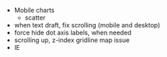 - Mobile charts
	- scatter
- when text draft, fix scrolling (mobile and desktop)
- force hide dot axis labels, when needed
- scrolling up, z-index gridline map issue
- IE